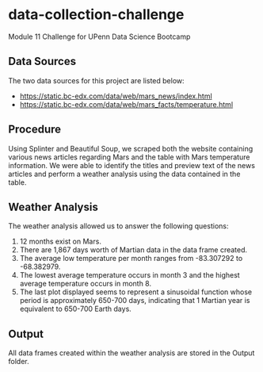 # data-collection-challenge
Module 11 Challenge for UPenn Data Science Bootcamp

## Data Sources
The two data sources for this project are listed below:
  * https://static.bc-edx.com/data/web/mars_news/index.html
  * https://static.bc-edx.com/data/web/mars_facts/temperature.html

## Procedure
Using Splinter and Beautiful Soup, we scraped both the website containing various news articles regarding Mars and the table with Mars temperature information.  We were able to identify the titles and preview text of the news articles and perform a weather analysis using the data contained in the table.

## Weather Analysis
The weather analysis allowed us to answer the following questions:
  1. 12 months exist on Mars.
  2. There are 1,867 days worth of Martian data in the data frame created.
  3. The average low temperature per month ranges from -83.307292 to -68.382979.
  4. The lowest average temperature occurs in month 3 and the highest average temperature occurs in month 8.
  5. The last plot displayed seems to represent a sinusoidal function whose period is approximately 650-700 days, indicating that 1 Martian year is equivalent to 650-700 Earth days.
  
## Output 
All data frames created within the weather analysis are stored in the Output folder.

